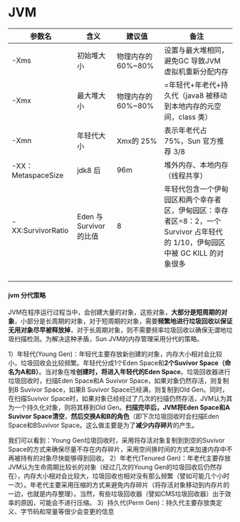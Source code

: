 

# JVM

| 参数名             | 含义                    | 建议值             | 备注                                                         |
| ------------------ | ----------------------- | ------------------ | ------------------------------------------------------------ |
| -Xms               | 初始堆大小              | 物理内存的 60%~80% | 设置与最大堆相同，避免GC 导致JVM 虚拟机重新分配内存          |
| -Xmx               | 最大堆大小              | 物理内存的 60%~80% | =年轻代+年老代+持久代（java8 被移动到本地内存的元空间，class 类） |
| -Xmn               | 年轻代大小              | Xmx的 25%          | 表示年老代占 75%，Sun 官方推荐 3/8                           |
| -XX：MetaspaceSize | jdk8 后                 | 96m                | 堆外内存、本地内存（线程共享）                               |
| -XX:SurvivorRatio  | Eden 与 Survivor 的比值 | 8                  | 年轻代包含一个伊甸园区和两个幸存者区，伊甸园区：幸存者区=8：2，一个 Survivor 占年轻代的 1/10，伊甸园区中被 GC KILL 的对象很多 |
|                    |                         |                    |                                                              |
|                    |                         |                    |                                                              |
|                    |                         |                    |                                                              |
|                    |                         |                    |                                                              |



#### jvm 分代策略

JVM在程序运行过程当中，会创建大量的对象，这些对象，**大部分是短周期的对象**，小部分是长周期的对象，对于短周期的对象，需要**频繁地进行垃圾回收以保证无用对象尽早被释放掉**，对于长周期对象，则不需要频率垃圾回收以确保无谓地垃圾扫描检测。为解决这种矛盾，Sun JVM的内存管理采用分代的策略。

1）年轻代(Young Gen)：年轻代主要存放新创建的对象，内存大小相对会比较小，垃圾回收会比较频繁。年轻代分成1个Eden Space和**2个Suvivor Space（命名为A和B）**。当对象在堆**创建时，将进入年轻代的Eden Space**。垃圾回收器进行垃圾回收时，扫描Eden Space和A Suvivor Space，如果对象仍然存活，则复制到B Suvivor Space，如果B Suvivor Space已经满，则复制到Old Gen。同时，在扫描Suvivor Space时，如果对象已经经过了几次的扫描仍然存活，JVM认为其为一个持久化对象，则将其移到Old Gen。**扫描完毕后，JVM将Eden Space和A Suvivor Space清空**，**然后交换A和B的角色**（即下次垃圾回收时会扫描Eden Space和BSuvivor Space。这么做主要是为了**减少内存碎片**的产生。

我们可以看到：Young Gen垃圾回收时，采用将存活对象复制到到空的Suvivor Space的方式来确保尽量不存在内存碎片，采用空间换时间的方式来加速内存中不再被持有的对象尽快能够得到回收。
2）年老代(Tenured Gen)：年老代主要存放JVM认为生命周期比较长的对象（经过几次的Young Gen的垃圾回收后仍然存在），内存大小相对会比较大，垃圾回收也相对没有那么频繁（譬如可能几个小时一次）。年老代主要采用压缩的方式来避免内存碎片（将存活对象移动到内存片的一边，也就是内存整理）。当然，有些垃圾回收器（譬如CMS垃圾回收器）出于效率的原因，可能会不进行压缩。
3）持久代(Perm Gen)：持久代主要存放类定义、字节码和常量等很少会变更的信息